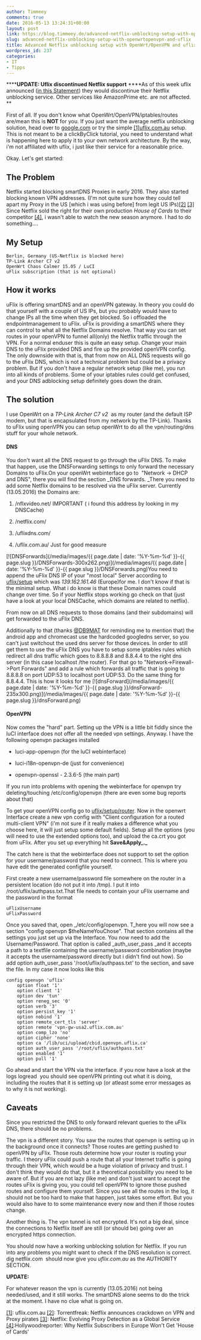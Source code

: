 ```yaml
---
author: Timmeey
comments: true
date: 2016-05-13 13:24:31+00:00
layout: post
link: https://blog.timmeey.de/advanced-netflix-unblocking-setup-with-openwrtopenvpn-and-uflix/
slug: advanced-netflix-unblocking-setup-with-openwrtopenvpn-and-uflix
title: Advanced Netflix unblocking setup with OpenWrt/OpenVPN and uflix (DISCONTINUED)
wordpress_id: 237
categories:
- IT
- Tipps
---
```


****************UPDATE: Uflix discontinued Netflix support************
****As of this week uflix announced ([in this Statement](https://uflix.com.au/netflix-update-2/)) they would discontinue their Netflix unblocking service. Other services like AmazonPrime etc. are not affected.
**




First of all. If you don't know what OpenWrt/OpenVPN/iptables/routes are/mean this is **NOT** for you. If you just want the average netflix unblocking solution, head over to [google.com](https://google.com) or try the simple [[1]uflix.com.au](https://uflix.com.au/) setup. This is not meant to be a clickByClick tutorial, you need to understand what is happening here to apply it to your own network architecture. By the way, i'm not affiliated with uflix, i just like their service for a reasonable price.
<!-- more -->
Okay. Let's get started:


## The Problem


Netflix started blocking smartDNS Proxies in early 2016. They also started blocking known VPN addresses. (I'm not quite sure how they could tell apart my Proxy in the US [which i was using before] from legit US IPs)[[2]](https://torrentfreak.com/netflix-announces-crackdown-on-vpn-and-proxy-pirates-160114/) [[3]](https://media.netflix.com/en/company-blog/evolving-proxy-detection-as-a-global-service)
Since Netflix sold the right for their own production _House of Cards_ to their competitor [[4]](http://www.hollywoodreporter.com/news/netflix-subscribers-europe-wont-get-714647), i wasn't able to watch the new season anymore. I had to do something....


## My Setup




    Berlin, Germany (US-Netflix is blocked here)
    TP-Link Archer C7 v2
    OpenWrt Chaos Calmer 15.05 / LuCI
    uFlix subscription (that is not optional)




## How it works


uFlix is offering smartDNS and an openVPN gateway. In theory you could do that yourself with a couple of US IPs, but you probably would have to change IPs all the time when they get blocked. So i offloaded the endpointmanagement to uFlix.
uFlix is providing a smartDNS where they can control to what all the Netflix Domains resolve. That way you can set routes in your openVPN to funnel all(only) the Netflix traffic through the VPN. For a normal enduser this is quite an easy setup. Change your main DNS to the uFlix provided DNS and fire up the provided openVPN config. The only downside with that is, that from now on ALL DNS requests will go to the uFlix DNS, which is not a technical problem but could be a privacy problem. But if you don't have a regular network setup (like me), you run into all kinds of problems. Some of your iptables rules could get confused, and your DNS adblocking setup definitely goes down the drain.


## The solution


I use OpenWrt on a _TP-Link Archer C7 v2_  as my router (and the default ISP modem, but that is encapsulated from my network by the TP-Link). Thanks to uFlix using openVPN you can setup openWrt to do all the vpn/routing/dns stuff for your whole network.


#### DNS


You don't want all the DNS request to go through the uFlix DNS. To make that happen, use the DNSForwarding settings to only forward the necessary Domains to uFlix.On your openWrt webinterface go to  "Network -> DHCP and DNS", there you will find the section _DNS forwards. _There you need to add some Netflix domains to be resolved via the uFlix server. Currently (13.05.2016) the Domains are:




  1. /nflxvideo.net/ IMPORTANT ( i found this address by looking in my DNSCache)


  2. /netflix.com/


  3. /uflixdns.com/


  4. /uflix.com.au/ Just for good measure


[![DNSForwards](/media/images/{{ page.date | date: '%Y-%m-%d' }}-{{ page.slug }}/DNSForwards-300x262.png)](/media/images/{{ page.date | date: '%Y-%m-%d' }}-{{ page.slug }}/DNSForwards.png)You need to append the uFlix DNS IP of your "most local" Server according to [uflix/setup](https://uflix.com.au/setup/) which was _139.162.161.46_ (Europe)for me.
I don't know if that is the minimal setup. What i do know is that these Domain names could change over time. So if your Netflix stops working go check on that (just have a look at your local DNSCache, which domains are related to netflix).

From now on all DNS requests to those domains (and their subdomains) will get forwarded to the uFlix DNS.

Additionally to that (thanks [@DB9MAT](https://twitter.com/DB9MAT) for reminding me to mention that) the android app and chromecast use the hardcoded googledns server, so you can't just switchout the used dns server for those devices. In order to still get them to use the uFlix DNS you have to setup some iptables rules which redirect all dns traffic which goes to 8.8.8.8 and 8.8.4.4 to the right dns server (in this case localhost /the router). For that go to "Network->Firewall->Port Forwards" and add a rule which forwards all traffic that is going to 8.8.8.8 on port UDP:53 to localhost port UDP:53. Do the same thing for 8.8.4.4.
This is how it looks for me [![dnsForward](/media/images/{{ page.date | date: '%Y-%m-%d' }}-{{ page.slug }}/dnsForward-235x300.png)](/media/images/{{ page.date | date: '%Y-%m-%d' }}-{{ page.slug }}/dnsForward.png)


#### OpenVPN


Now comes the "hard" part. Setting up the VPN is a little bit fiddly since the luCI interface does not offer all the needed vpn settings. Anyway.
I have the following openvpn packages installed




  * luci-app-openvpn (for the luCI webinterface)


  * luci-i18n-openvpn-de (just for convenience)


  * openvpn-openssl - 2.3.6-5 (the main part)


If you run into problems with opening the webinterface for openvpn try deleting/touching /etc/config/openvpn (there are even some bug reports about that)

To get your openVPN config go to [uflix/setup/router](https://uflix.com.au/setup/router/).
Now in the openwrt Interface create a new vpn config with "Client configuration for a routed multi-client VPN" (i'm not sure if it really makes a difference what you choose here, it will just setup some default fields). Setup all the options (you will need to use the extended options too), and upload the ca.crt you got from uFlix. After you set up everything hit **Save&Apply_._**

The catch here is that the webinterface does not support to set the option for your username/password that you need to connect. This is where you have edit the generated configfile yourself.

First create a new username/password file somewhere on the router in a persistent location (do not put it into /tmp). I put it into /root/uflix/authpass.txt.That file needs to contain your uFlix username and the password in the format


    uFlixUsername
    uFlixPassword


Once you saved that, open _/etc/config/openvpn. T_here you will now see a section "config openvpn $theNameYouChose". That section contains all the settings you just set up via the Interface. You now need to add the Username/Password. That option is called _auth_user_pass _and it accepts a path to a textfile containing the username/password combination (maybe it accepts the username/password directly but i didn't find out how). So add option auth_user_pass '/root/uflix/authpass.txt' to the section, and save the file. In my case it now looks like this


    config openvpn 'uflix'
    	option float '1'
    	option client '1'
    	option dev 'tun'
    	option reneg_sec '0'
    	option verb '3'
    	option persist_key '1'
    	option nobind '1'
    	option remote_cert_tls 'server'
    	option remote 'vpn-gw-usa2.uflix.com.au'
    	option comp_lzo 'no'
    	option cipher 'none'
    	option ca '/lib/uci/upload/cbid.openvpn.uflix.ca'
    	option auth_user_pass '/root/uflix/authpass.txt'
    	option enabled '1'
    	option pull '1'



Go ahead and start the VPN via the interface. if you now have a look at the logs logread  you should see openVPN printing out what it is doing, including the routes that it is setting up (or atleast some error messages as to why it is not working).




## Caveats


Since you restricted the DNS to only forward relevant queries to the uFlix DNS, there should be no problems.

The vpn is a different story. You saw the routes that openvpn is setting up in the background once it connects? Those routes are getting pushed to openVPN by uFlix. Those routs determine how your router is routing your traffic. I theory uFlix could push a route that all your Internet traffic is going through their VPN, which would be a huge violation of privacy and trust. I don't think they would do that, but it a theoretical possibility you need to be aware of. But if you are not lazy (like me) and don't just want to accept the routes uFlix is giving you, you could tell openVPN to ignore those pushed routes and configure them yourself. Since you see all the routes in the log, it should not be too hard to make that happen, just takes some effort. But you would also have to to some maintenance every now and then if those routes change.

Another thing is. The vpn tunnel is not encrypted. It's not a big deal, since the connections to Netflix itself are still (or should be) going over an encrypted https connection.

You should now have a working unblocking solution for Netflix. If you run into any problems you might want to check if the DNS resolution is correct. dig netflix.com  should now give you _uflix.com.au_ as the AUTHORITY SECTION.

**UPDATE:**

For whatever reason the vpn is currently (13.05.2016) not being needed/used, and it still works. The smartDNS alone seems to do the trick at the moment. I have no clue what is going on.



[[1]](https://uflix.com.au/): uflix.com.au
[[2]](https://torrentfreak.com/netflix-announces-crackdown-on-vpn-and-proxy-pirates-160114/): Torrentfreak: Netflix announces crackdown on VPN and Proxy pirates
[[3]](https://media.netflix.com/en/company-blog/evolving-proxy-detection-as-a-global-service): Netflix: Evolving Proxy Detection as a Global Service
[[4]](http://www.hollywoodreporter.com/news/netflix-subscribers-europe-wont-get-714647):Hollywoodreporter: Why Netflix Subscribers in Europe Won't Get 'House of Cards'
